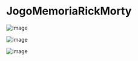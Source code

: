 # JogoMemoriaRickMorty

![image](https://github.com/BrunaOliveiraRosa/JogoMemoriaRickMorty/assets/80056771/6dd42c4a-bc41-4b32-a354-9d1b887d84b2)

![image](https://github.com/BrunaOliveiraRosa/JogoMemoriaRickMorty/assets/80056771/f4edca0d-cf95-40fd-a1f2-ce6b35e49a13)

![image](https://github.com/BrunaOliveiraRosa/JogoMemoriaRickMorty/assets/80056771/215f7d52-b757-489c-97e7-d927fd32de30)
